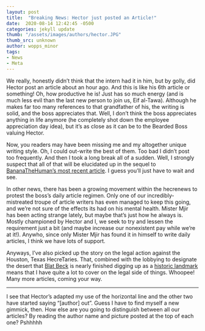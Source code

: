 ```yaml
---
layout: post
title:  "Breaking News: Hector just posted an Article!"
date:  2020-08-14 12:42:45 -0500
categories: jekyll update
thumb: "/assets/images/authors/hector.JPG"
thumb_src: unknown
author: wopps_minor
tags:
- News
- Meta
---
```


We really, honestly didn’t think that the intern had it in him, but by golly, did Hector post an article about an hour ago. And this is like his 6th article or something! Oh, how productive he is! Just has so much energy (and is much less evil than the last new person to join us, Eif al-Tawa). Although he makes far too many references to that grandfather of his, the writing is solid, and the boss appreciates that. Well, I don’t think the boss appreciates anything in life anymore (he completely shot down the employee appreciation day idea), but it’s as close as it can be to the Bearded Boss valuing Hector.

Now, you readers may have been missing me and my altogether unique writing style. Oh, I could out-write the best of them. Too bad I didn’t post too frequently. And then I took a long break all of a sudden. Well, I strongly suspect that all of that will be elucidated up in the sequel to [BananaTheHuman’s most recent article](https://hecrenews.github.io/jekyll/update/2020/08/13/the-tale-of-banana-the-human.html). I guess you’ll just have to wait and see.

In other news, there has been a growing movement within the hecrenews to protest the boss’s daily article regimen. Only one of our incredibly-mistreated troupe of article writers has even managed to keep this going, and we’re not sure of the effects its had on his mental health. Mister Mjir has been acting strange lately, but maybe that’s just how he always is. Mostly championed by Hector and I, we seek to try and lessen the requirement just a bit (and maybe increase our nonexistent pay while we’re at it!). Anywho, since only Mister Mjir has found it in himself to write daily articles, I think we have lots of support.

Anyways, I’ve also picked up the story on the legal action against the Houston, Texas HecreTaries. That, combined with the lobbying to designate the desert that [Blat Beck](https://hecrenews.github.io/jekyll/update/2020/07/21/one-man-to-take-revenge-on-deserts-for-enormous-weight-gain.html) is nearly finished digging up as a [historic landmark](https://hecrenews.github.io/jekyll/update/2020/07/29/hecretary-proponents-protest-de-desertification-of-historic-battle-site.html) means that I have quite a lot to cover on the legal side of things. Whoopee! Many more articles, coming your way.

---

I see that Hector’s adapted my use of the  horizontal line and the other two have started saying “[author] out”. Guess I have to find myself a new gimmick, then. How else are you going to distinguish between all our articles? By reading the author name and picture posted at the top of each one? Pshhhhh
